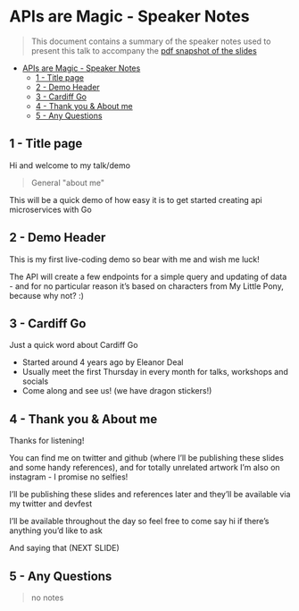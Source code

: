 # APIs are Magic - Speaker Notes

> This document contains a summary of the speaker notes used to present this talk to accompany the [pdf snapshot of the slides](apis-are-magic.pdf)

- [APIs are Magic - Speaker Notes](#apis-are-magic---speaker-notes)
  - [1 - Title page](#1---title-page)
  - [2 - Demo Header](#2---demo-header)
  - [3 - Cardiff Go](#3---cardiff-go)
  - [4 - Thank you & About me](#4---thank-you--about-me)
  - [5 - Any Questions](#5---any-questions)

## 1 - Title page

Hi and welcome to my talk/demo

> General "about me"

This will be a quick demo of how easy it is to get started creating api microservices with Go

## 2 - Demo Header

This is my first live-coding demo so bear with me and wish me luck!

The API will create a few endpoints for a simple query and updating of data - and for no particular reason it’s based on characters from My Little Pony, because why not? :)

## 3 - Cardiff Go

Just a quick word about Cardiff Go

- Started around 4 years ago by Eleanor Deal
- Usually meet the first Thursday in every month for talks, workshops and socials
- Come along and see us! (we have dragon stickers!)

## 4 - Thank you & About me

Thanks for listening!

You can find me on twitter and github (where I’ll be publishing these slides and some handy references), and for totally unrelated artwork I’m also on instagram - I promise no selfies!

I’ll be publishing these slides and references later and they’ll be available via my twitter and devfest

I’ll be available throughout the day so feel free to come say hi if there’s anything you’d like to ask

And saying that (NEXT SLIDE)

## 5 - Any Questions

> no notes
